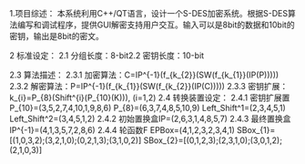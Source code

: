 1.项目综述：
    本系统利用C++/QT语言，设计一个S-DES加密系统。根据S-DES算法编写和调试程序，提供GUI解密支持用户交互。输入可以是8bit的数据和10bit的密钥，输出是8bit的密文。
    
2 标准设定：
  2.1 分组长度：8-bit2.2 密钥长度：10-bit

  2.3 算法描述：
    2.3.1 加密算法：C=IP^{-1}(f_{k_{2}}(SW(f_{k_{1}}(IP(P)))))
    2.3.2 解密算法：P=IP^{-1}(f_{k_{1}}(SW(f_{k_{2}}(IP(C)))))
    2.3.3 密钥扩展：k_{i}=P_{8}(Shift^{i}(P_{10}(K))),  (i=1,2)
  2.4 转换装置设定：
    2.4.1 密钥扩展置
          P_{10}=(3,5,2,7,4,10,1,9,8,6)
          P_{8}=(6,3,7,4,8,5,10,9)
          Left_Shift^1=(2,3,4,5,1)
          Left_Shift^2=(3,4,5,1,2)
    2.4.2 初始置换盒IP=(2,6,3,1,4,8,5,7)
    2.4.3 最终置换盒IP^{-1}=(4,1,3,5,7,2,8,6)
    2.4.4 轮函数F
         EPBox=(4,1,2,3,2,3,4,1)
         SBox_{1}=[(1,0,3,2);(3,2,1,0);(0,2,1,3);(3,1,0,2)]
         SBox_{2}=[(0,1,2,3);(2,3,1,0);(3,0,1,2);(2,1,0,3)]
				 
